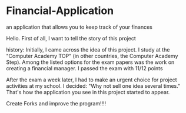 # Financial-Application
an application that allows you to keep track of your finances


Hello. First of all, I want to tell the story of this project

history:
Initially, I came across the idea of this project. I study at the "Computer Academy TOP" (in other countries, the Computer Academy Step).  Among the listed options for the exam papers was the work on creating a financial manager. I passed the exam with 11/12 points

After the exam a week later, I had to make an urgent choice for project activities at my school. I decided: "Why not sell one idea several times." That's how the application you see in this project started to appear. 

Create Forks and improve the program!!!!